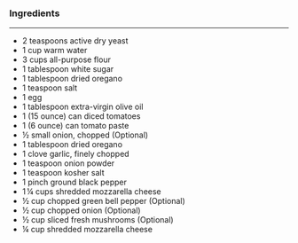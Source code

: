 ### Ingredients
***


* 2 teaspoons active dry yeast
* 1 cup warm water
* 3 cups all-purpose flour
* 1 tablespoon white sugar
* 1 tablespoon dried oregano
* 1 teaspoon salt
* 1 egg
* 1 tablespoon extra-virgin olive oil
* 1 (15 ounce) can diced tomatoes
* 1 (6 ounce) can tomato paste
* ½ small onion, chopped (Optional)
* 1 tablespoon dried oregano
* 1 clove garlic, finely chopped
* 1 teaspoon onion powder
* 1 teaspoon kosher salt
* 1 pinch ground black pepper
* 1 ¼ cups shredded mozzarella cheese
* ½ cup chopped green bell pepper (Optional)
* ½ cup chopped onion (Optional)
* ½ cup sliced fresh mushrooms (Optional)
* ¼ cup shredded mozzarella cheese